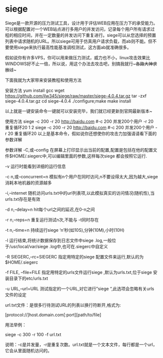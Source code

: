 # siege
Siege是一款开源的压力测试工具，设计用于评估WEB应用在压力下的承受能力。可以根据配置对一个WEB站点进行多用户的并发访问，记录每个用户所有请求过程的相应时间，并在一定数量的并发访问下重复进行。siege可以从您选择的预置列表中请求随机的URL。所以siege可用于仿真用户请求负载，而ab则不能。但不要使用siege来执行最高性能基准调校测试，这方面ab就准确很多。

假如说你有许多VPS，你可以用来做压力测试，威力也不小，linux攻击效果比WINDOWS好不止一倍，所以说，用这个办法去攻击吧，别搞我就行~~~各路大神求放过~~~

下面我就为大家带来安装教程和使用方法

安装方法
yum install gcc
wget https://github.com/jlw345/siege/raw/master/siege-4.0.4.tar.gz
tar -zxf siege-4.0.4.tar.gz
cd siege-4.0.4
./configure;make
make install

以上就是一键安装命令一键就可以安装完毕，我们就已经更新到官网最新版本~

使用方法
siege -c 200 -r 20 http://baidu.com
#-c 200 并发200个用户 -r 20 重复循环20
1
2
siege -c 200 -r 20 http://baidu.com
#-c 200 并发200个用户 -r 20 重复循环20
以上是基本命令，假如说你还想使你的攻击力加强请请看下面的参数详解

参数详解
-C,或–config 在屏幕上打印显示出当前的配置,配置是包括在他的配置文件$HOME/.siegerc中,可以编辑里面的参数,这样每次siege 都会按照它运行.

-v 运行时能看到详细的运行信息

-c n,或–concurrent=n 模拟有n个用户在同时访问,n不要设得太大,因为越大,siege 消耗本地机器的资源越多

-i,–internet 随机访问urls.txt中的url列表项,以此模拟真实的访问情况(随机性),当urls.txt存在是有效

-d n,–delay=n hit每个url之间的延迟,在0-n之间

-r n,–reps=n 重复运行测试n次,不能与 -t同时存在

-t n,–time=n 持续运行siege ‘n’秒(如10S),分钟(10M),小时(10H)

-l 运行结束,将统计数据保存到日志文件中siege .log,一般位于/usr/local/var/siege .log中,也可在.siegerc中自定义

-R SIEGERC,–rc=SIEGERC 指定用特定的siege 配置文件来运行,默认的为$HOME/.siegerc

-f FILE, –file=FILE 指定用特定的urls文件运行siege ,默认为urls.txt,位于siege 安装目录下的etc/urls.txt

-u URL,–url=URL 测试指定的一个URL,对它进行”siege “,此选项会忽略有关urls文件的设定

url.txt文件：是很多行待测试URL的列表以换行符断开,格式为:

[protocol://]host.domain.com[:port][path/to/file]

用法举例：

siege -c 300 -r 100 -f url.txt

说明：-c是并发量，-r是重复次数。url.txt就是一个文本文件，每行都是一个url，它会从里面随机访问的。
